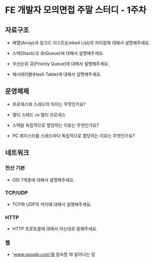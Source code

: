 # FE 개발자 모의면접 주말 스터디 - 1주차

## 자료구조
- 배열(Array)과 링크드 리스트(Linked List)의 차이점에 대해서 설명해주세요.

- 스택(Stack)과 큐(Queue)에 대해서 설명해주세요.

- 우선순위 큐(Priority Queue)에 대해서 설명해주세요.

- 해시테이블(Hash Table)에 대해서 설명해주세요.

## 운영체제
- 프로세스와 스레드의 차이는 무엇인가요?

- 멀티 스레드 vs 멀티 프로세스

- 스택을 독립적으로 할당하는 이유는 무엇인가요?

- PC 레지스터를 스레드마다 독립적으로 할당하는 이유는 무엇인가요?

## 네트워크

### 전산 기본
- OSI 7계층에 대해서 설명해주세요.

### TCP/UDP
- TCP와 UDP의 차이에 대해서 설명해주세요.

### HTTP
- HTTP 프로토콜에 대해서 아는대로 말해주세요.

### 웹
- 'www.google.com'에 접속할 때 일어나는 일